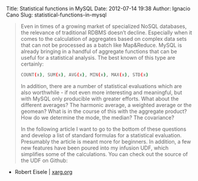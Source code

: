 Title: Statistical functions in MySQL
Date: 2012-07-14 19:38
Author: Ignacio Cano
Slug: statistical-functions-in-mysql

> Even in times of a growing market of specialized NoSQL databases, the
> relevance of traditional RDBMS doesn’t decline. Especially when it
> comes to the calculation of aggregates based on complex data sets that
> can not be processed as a batch like Map&Reduce. MySQL is already
> bringing in a handful of aggregate functions that can be useful for a
> statistical analysis. The best known of this type are certainly:
>
> ```bash
> COUNT(x), SUM(x), AVG(x), MIN(x), MAX(x), STD(x)
> ```
>
> In addition, there are a number of statistical evaluations which are
> also worthwhile - if not even more interesting and meaningful, but
> with MySQL only producible with greater efforts. What about the
> different averages? The harmonic average, a weighted average or the
> geomean? What is in the course of this with the aggregate product? How
> do we determine the mode, the median? The covariance?
>
> In the following article I want to go to the bottom of these questions
> and develop a list of standard formulas for a statistical evaluation.
> Presumably the article is meant more for beginners. In addition, a few
> new features have been poured into my infusion UDF, which simplifies
> some of the calculations. You can check out the source of the UDF on
> Github:

- Robert Eisele | [xarg.org][]

  [xarg.org]: http://www.xarg.org/2012/07/statistical-functions-in-mysql/
    "Statistical functions in MySQL"
